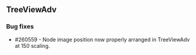 ## TreeViewAdv

### Bug fixes

* \#260559 - Node image position now properly arranged in TreeViewAdv at 150 scaling.

